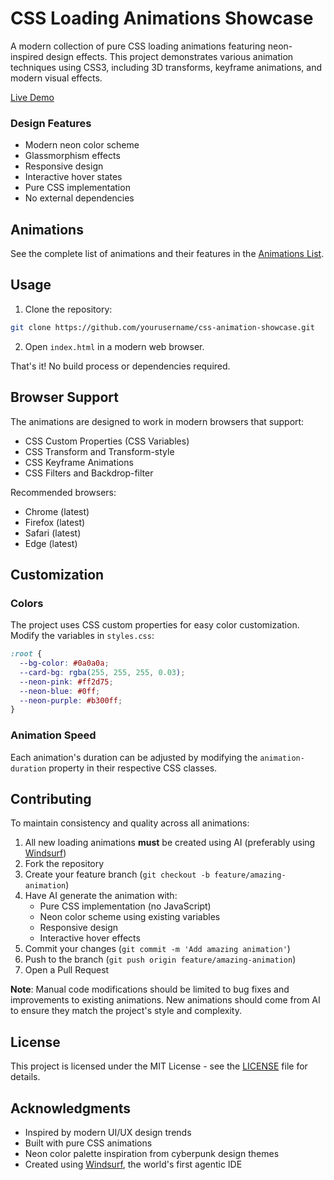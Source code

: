 # CSS Loading Animations Showcase

A modern collection of pure CSS loading animations featuring neon-inspired design effects. This project demonstrates various animation techniques using CSS3, including 3D transforms, keyframe animations, and modern visual effects.

[Live Demo](https://shasikhan.github.io/css-loading-animations/)

### Design Features

- Modern neon color scheme
- Glassmorphism effects
- Responsive design
- Interactive hover states
- Pure CSS implementation
- No external dependencies

## Animations

See the complete list of animations and their features in the [Animations List](ANIMATIONS.md).

## Usage

1. Clone the repository:

```bash
git clone https://github.com/yourusername/css-animation-showcase.git
```

2. Open `index.html` in a modern web browser.

That's it! No build process or dependencies required.

## Browser Support

The animations are designed to work in modern browsers that support:

- CSS Custom Properties (CSS Variables)
- CSS Transform and Transform-style
- CSS Keyframe Animations
- CSS Filters and Backdrop-filter

Recommended browsers:

- Chrome (latest)
- Firefox (latest)
- Safari (latest)
- Edge (latest)

## Customization

### Colors

The project uses CSS custom properties for easy color customization. Modify the variables in `styles.css`:

```css
:root {
  --bg-color: #0a0a0a;
  --card-bg: rgba(255, 255, 255, 0.03);
  --neon-pink: #ff2d75;
  --neon-blue: #0ff;
  --neon-purple: #b300ff;
}
```

### Animation Speed

Each animation's duration can be adjusted by modifying the `animation-duration` property in their respective CSS classes.

## Contributing

To maintain consistency and quality across all animations:

1. All new loading animations **must** be created using AI (preferably using [Windsurf](https://codeium.com/windsurf))
2. Fork the repository
3. Create your feature branch (`git checkout -b feature/amazing-animation`)
4. Have AI generate the animation with:
   - Pure CSS implementation (no JavaScript)
   - Neon color scheme using existing variables
   - Responsive design
   - Interactive hover effects
5. Commit your changes (`git commit -m 'Add amazing animation'`)
6. Push to the branch (`git push origin feature/amazing-animation`)
7. Open a Pull Request

**Note**: Manual code modifications should be limited to bug fixes and improvements to existing animations. New animations should come from AI to ensure they match the project's style and complexity.

## License

This project is licensed under the MIT License - see the [LICENSE](LICENSE) file for details.

## Acknowledgments

- Inspired by modern UI/UX design trends
- Built with pure CSS animations
- Neon color palette inspiration from cyberpunk design themes
- Created using [Windsurf](https://www.codeium.com/windsurf), the world's first agentic IDE
